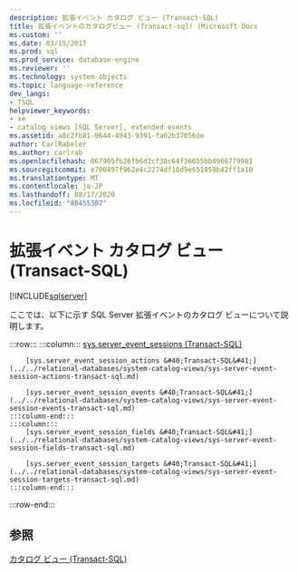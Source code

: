 ```yaml
---
description: 拡張イベント カタログ ビュー (Transact-SQL)
title: 拡張イベントのカタログビュー (Transact-sql) |Microsoft Docs
ms.custom: ''
ms.date: 03/15/2017
ms.prod: sql
ms.prod_service: database-engine
ms.reviewer: ''
ms.technology: system-objects
ms.topic: language-reference
dev_langs:
- TSQL
helpviewer_keywords:
- xe
- catalog views [SQL Server], extended events
ms.assetid: a8c2fb81-9644-4943-9391-fa62b37056de
author: CarlRabeler
ms.author: carlrab
ms.openlocfilehash: 867905fb26fb6d2cf38c64f36655bb4966779981
ms.sourcegitcommit: e700497f962e4c2274df16d9e651059b42ff1a10
ms.translationtype: MT
ms.contentlocale: ja-JP
ms.lasthandoff: 08/17/2020
ms.locfileid: "88455307"
---
```

# <a name="extended-events-catalog-views-transact-sql"></a>拡張イベント カタログ ビュー (Transact-SQL)
[!INCLUDE[sqlserver](../../includes/applies-to-version/sqlserver.md)]

  ここでは、以下に示す SQL Server 拡張イベントのカタログ ビューについて説明します。  

:::row:::
    :::column:::
        [sys.server_event_sessions &#40;Transact-SQL&#41;](../../relational-databases/system-catalog-views/sys-server-event-sessions-transact-sql.md)
        
        [sys.server_event_session_actions &#40;Transact-SQL&#41;](../../relational-databases/system-catalog-views/sys-server-event-session-actions-transact-sql.md)
        
        [sys.server_event_session_events &#40;Transact-SQL&#41;](../../relational-databases/system-catalog-views/sys-server-event-session-events-transact-sql.md)
    :::column-end:::
    :::column:::
        [sys.server_event_session_fields &#40;Transact-SQL&#41;](../../relational-databases/system-catalog-views/sys-server-event-session-fields-transact-sql.md)
        
        [sys.server_event_session_targets &#40;Transact-SQL&#41;](../../relational-databases/system-catalog-views/sys-server-event-session-targets-transact-sql.md)
    :::column-end:::
:::row-end:::
  
## <a name="see-also"></a>参照  
 [カタログ ビュー &#40;Transact-SQL&#41;](../../relational-databases/system-catalog-views/catalog-views-transact-sql.md)  
  
  
